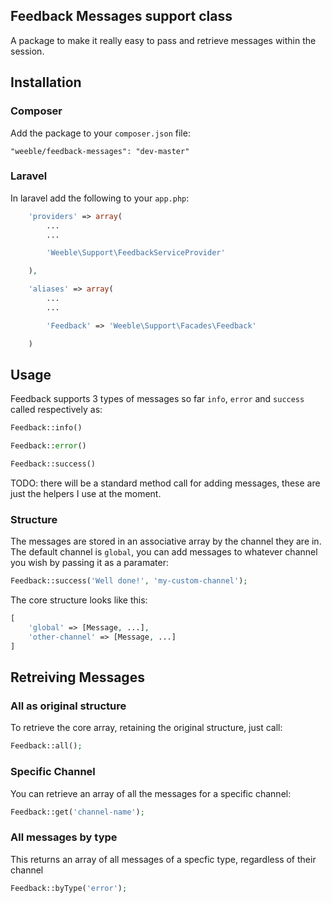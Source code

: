 ## Feedback Messages support class

A package to make it really easy to pass and retrieve messages within the session.

## Installation

### Composer

Add the package to your `composer.json` file:
```
"weeble/feedback-messages": "dev-master"
```

### Laravel
In laravel add the following to your ```app.php```:
```php
	'providers' => array(
		...
		...

		'Weeble\Support\FeedbackServiceProvider'

	),

	'aliases' => array(
		...
		...

		'Feedback' => 'Weeble\Support\Facades\Feedback'

	)
```

## Usage

Feedback supports 3 types of messages so far `info`, `error` and `success` called respectively as:
```php
Feedback::info()
```
```php
Feedback::error()
```
```php
Feedback::success()
```

TODO: there will be a standard method call for adding messages, these are just the helpers I use at the moment.

### Structure

The messages are stored in an associative array by the channel they are in. The default channel is `global`, you can add messages to whatever channel you wish by passing it as a paramater:
```php
Feedback::success('Well done!', 'my-custom-channel');
```

The core structure looks like this:
```php
[
	'global' => [Message, ...],
	'other-channel' => [Message, ...]
]
```


## Retreiving Messages

### All as original structure

To retrieve the core array, retaining the original structure, just call:
```php
Feedback::all();
```

### Specific Channel

You can retrieve an array of all the messages for a specific channel:
```php
Feedback::get('channel-name');
```

### All messages by type

This returns an array of all messages of a specfic type, regardless of their channel
```php
Feedback::byType('error');
```